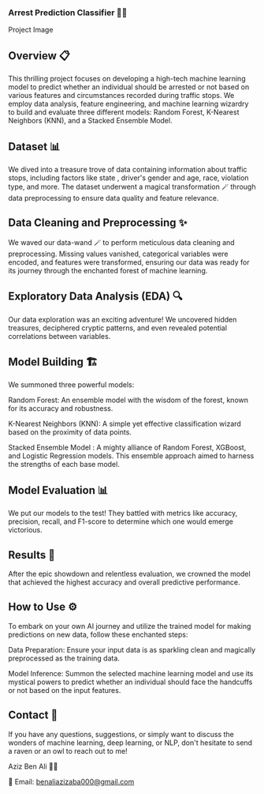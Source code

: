 ### Arrest Prediction Classifier 🚓💡
Project Image

## Overview 📋
This thrilling project focuses on developing a high-tech machine learning model to predict whether an individual should be arrested or not based on various features and circumstances recorded during traffic stops. We employ data analysis, feature engineering, and machine learning wizardry to build and evaluate three different models: Random Forest, K-Nearest Neighbors (KNN), and a Stacked Ensemble Model.

## Dataset 📊
We dived into a treasure trove of data containing information about traffic stops, including factors like state , driver's gender and age, race, violation type, and more. The dataset underwent a magical transformation 🪄 through data preprocessing to ensure data quality and feature relevance.

## Data Cleaning and Preprocessing ✨
We waved our data-wand 🪄 to perform meticulous data cleaning and preprocessing. Missing values vanished, categorical variables were encoded, and features were transformed, ensuring our data was ready for its journey through the enchanted forest of machine learning.

## Exploratory Data Analysis (EDA) 🔍
Our data exploration was an exciting adventure! We uncovered hidden treasures, deciphered cryptic patterns, and even revealed potential correlations between variables.

## Model Building 🏗️
We summoned three powerful models:

Random Forest: An ensemble model with the wisdom of the forest, known for its accuracy and robustness.

K-Nearest Neighbors (KNN): A simple yet effective classification wizard based on the proximity of data points.

Stacked Ensemble Model : A mighty alliance of Random Forest, XGBoost, and Logistic Regression models. This ensemble approach aimed to harness the strengths of each base model.

## Model Evaluation 📊
We put our models to the test! They battled with metrics like accuracy, precision, recall, and F1-score to determine which one would emerge victorious.

## Results 🎉
After the epic showdown and relentless evaluation, we crowned the model that achieved the highest accuracy and overall predictive performance.

## How to Use ⚙️
To embark on your own AI journey and utilize the trained model for making predictions on new data, follow these enchanted steps:

Data Preparation: Ensure your input data is as sparkling clean and magically preprocessed as the training data.

Model Inference: Summon the selected machine learning model and use its mystical powers to predict whether an individual should face the handcuffs or not based on the input features.

## Contact 📧
If you have any questions, suggestions, or simply want to discuss the wonders of machine learning, deep learning, or NLP, don't hesitate to send a raven or an owl to reach out to me!

Aziz Ben Ali 🧙‍♂

📧 Email: benaliazizaba000@gmail.com
